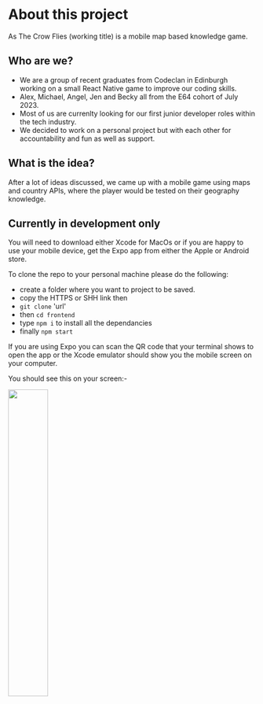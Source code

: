 # About this project

As The Crow Flies (working title) is a mobile map based knowledge game.

## Who are we?

- We are a group of recent graduates from Codeclan in Edinburgh working on a small React Native game to improve our coding skills.
- Alex, Michael, Angel, Jen and Becky all from the E64 cohort of July 2023.
- Most of us are currenlty looking for our first junior developer roles within the tech industry.
- We decided to work on a personal project but with each other for accountability and fun as well as support.

## What is the idea?

After a lot of ideas discussed, we came up with a mobile game using maps and country APIs, where the player would be tested on their geography knowledge.

## Currently in development only

You will need to download either Xcode for MacOs or if you are happy to use your mobile device, get the Expo app from either the Apple or Android store.

To clone the repo to your personal machine please do the following:

- create a folder where you want to project to be saved.
- copy the HTTPS or SHH link then
- `git clone` 'url'
- then `cd frontend`
- type `npm i` to install all the dependancies
- finally `npm start`

If you are using Expo you can scan the QR code that your terminal shows to open the app or the Xcode emulator should show you the mobile screen on your computer.

You should see this on your screen:-

<img src='https://github.com/More-E64-Projects/as-the-crow-flies/blob/development/frontend/assets/Screenshot%207mar24.jpg' height="40%">
